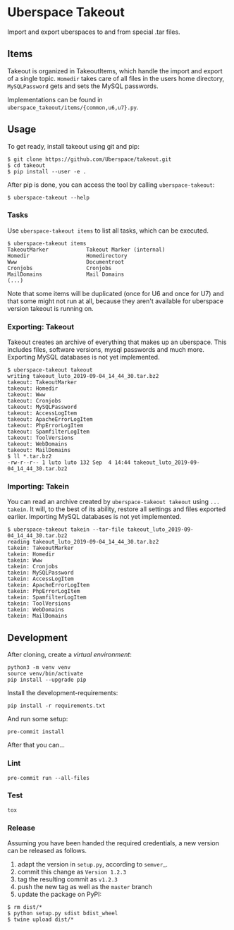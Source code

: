 # Uberspace Takeout

Import and export uberspaces to and from special .tar files.

## Items

Takeout is organized in TakeoutItems, which handle the import and export of a
single topic. `Homedir` takes care of all files in the users home directory,
`MySQLPassword` gets and sets the MySQL passwords.

Implementations can be found in `uberspace_takeout/items/{common,u6,u7}.py`.

## Usage

To get ready, install takeout using git and pip:

```console
$ git clone https://github.com/Uberspace/takeout.git
$ cd takeout
$ pip install --user -e .
```

After pip is done, you can access the tool by calling `uberspace-takeout`:

```console
$ uberspace-takeout --help
```

### Tasks

Use `uberspace-takeout items` to list all tasks, which can be executed.

```console
$ uberspace-takeout items
TakeoutMarker            Takeout Marker (internal)
Homedir                  Homedirectory
Www                      Documentroot
Cronjobs                 Cronjobs
MailDomains              Mail Domains
(...)
```

Note that some items will be duplicated (once for U6 and once for U7) and that
some might not run at all, because they aren't available for uberspace version
takeout is running on.

### Exporting: Takeout

Takeout creates an archive of everything that makes up an uberspace. This
includes files, software versions, mysql passwords and much more. Exporting
MySQL databases is not yet implemented.

```console
$ uberspace-takeout takeout
writing takeout_luto_2019-09-04_14_44_30.tar.bz2
takeout: TakeoutMarker
takeout: Homedir
takeout: Www
takeout: Cronjobs
takeout: MySQLPassword
takeout: AccessLogItem
takeout: ApacheErrorLogItem
takeout: PhpErrorLogItem
takeout: SpamfilterLogItem
takeout: ToolVersions
takeout: WebDomains
takeout: MailDomains
$ ll *.tar.bz2
-rw-r--r-- 1 luto luto 132 Sep  4 14:44 takeout_luto_2019-09-04_14_44_30.tar.bz2
```

### Importing: Takein

You can read an archive created by `uberspace-takeout takeout` using
`... takein`. It will, to the best of its ability, restore all settings and
files exported earlier. Importing MySQL databases is not yet implemented.

```console
$ uberspace-takeout takein --tar-file takeout_luto_2019-09-04_14_44_30.tar.bz2
reading takeout_luto_2019-09-04_14_44_30.tar.bz2
takein: TakeoutMarker
takein: Homedir
takein: Www
takein: Cronjobs
takein: MySQLPassword
takein: AccessLogItem
takein: ApacheErrorLogItem
takein: PhpErrorLogItem
takein: SpamfilterLogItem
takein: ToolVersions
takein: WebDomains
takein: MailDomains
```

## Development

After cloning, create a _virtual environment_:

```console
python3 -m venv venv
source venv/bin/activate
pip install --upgrade pip
```

Install the development-requirements:

```
pip install -r requirements.txt
```

And run some setup:

```
pre-commit install
```

After that you can…

### Lint

```console
pre-commit run --all-files
```

### Test

```console
tox
```

### Release

Assuming you have been handed the required credentials, a new version
can be released as follows.

1. adapt the version in ``setup.py``, according to `semver`_.
2. commit this change as ``Version 1.2.3``
3. tag the resulting commit as ``v1.2.3``
4. push the new tag as well as the ``master`` branch
5. update the package on PyPI:

```console
$ rm dist/*
$ python setup.py sdist bdist_wheel
$ twine upload dist/*
```
